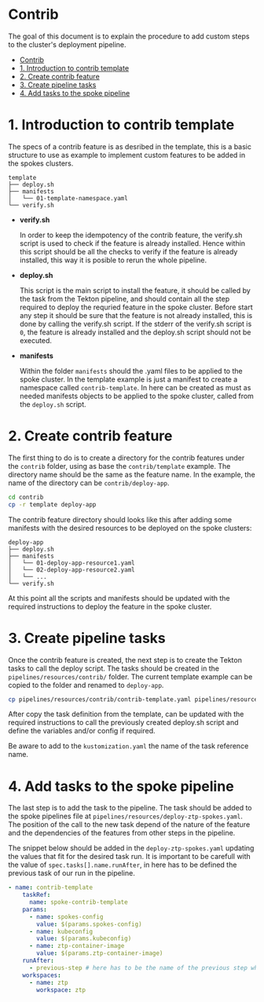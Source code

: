 # Contrib

The goal of this document is to explain the procedure to add custom steps to the cluster's deployment pipeline. 

- [Contrib](#contrib)
- [1. Introduction to contrib template](#1-introduction-to-contrib-template)
- [2. Create contrib feature](#2-create-contrib-feature)
- [3. Create pipeline tasks](#3-create-pipeline-tasks)
- [4. Add tasks to the spoke pipeline](#4-add-tasks-to-the-spoke-pipeline)


# 1. Introduction to contrib template

The specs of a contrib feature is as desribed in the template, this is a basic structure to use as example to implement custom features to be added in the spokes clusters.

```
template
├── deploy.sh
├── manifests
│   └── 01-template-namespace.yaml
└── verify.sh
```

- **verify.sh**

    In order to keep the idempotency of the contrib feature, the verify.sh script is used to check if the feature is already installed. Hence within this script should be all the checks to verify if the feature is already installed, this way it is posible to rerun the whole pipeline.

- **deploy.sh**

    This script is the main script to install the feature, it should be called by the task from the Tekton pipeline, and should contain all the step required to deploy the requried feature in the spoke cluster. Before start any step it should be sure that the feature is not already installed, this is done by calling the verify.sh script. If the stderr of the verify.sh script is `0`, the feature is already installed and the deploy.sh script should not be executed.

- **manifests**

    Within the folder `manifests` should the .yaml files to be applied to the spoke cluster. In the template example is just a manifest to create a namespace called `contrib-template`. In here can be created as must as needed manifests objects to be applied to the spoke cluster, called from the `deploy.sh` script.

# 2. Create contrib feature 

The first thing to do is to create a directory for the contrib features under the `contrib` folder, using as base the `contrib/template` example. The directory name should be the same as the feature name. In the example, the name of the directory can be `contrib/deploy-app`.

```bash
cd contrib
cp -r template deploy-app
```

The contrib feature directory should looks like this after adding some manifests with the desired resources to be deployed on the spoke clusters:

```
deploy-app
├── deploy.sh
├── manifests
│   └── 01-deploy-app-resource1.yaml
│   └── 02-deploy-app-resource2.yaml
│   └── ...
└── verify.sh
```

At this point all the scripts and manifests should be updated with the required instructions to deploy the feature in the spoke cluster.

# 3. Create pipeline tasks

Once the contrib feature is created, the next step is to create the Tekton tasks to call the deploy script. The tasks should be created in the `pipelines/resources/contrib/` folder.
The current template example can be copied to the folder and renamed to `deploy-app`.

```bash
cp pipelines/resources/contrib/contrib-template.yaml pipelines/resources/contrib/deploy-app.yaml
```

After copy the task definition from the template, can be updated with the required instructions to call the previously created deploy.sh script and define the variables and/or config if required.

Be aware to add to the `kustomization.yaml` the name of the task reference name.

# 4. Add tasks to the spoke pipeline

The last step is to add the task to the pipeline. The task should be added to the spoke pipelines file at `pipelines/resources/deploy-ztp-spokes.yaml`. The position of the call to the new task depend of the nature of the feature and the dependencies of the features from other steps in the pipeline.

The snippet below should be added in the `deploy-ztp-spokes.yaml` updating the values that fit for the desired task run. It is important to be carefull with the value of `spec.tasks[].name.runAfter`, in here has to be defined the previous task of our run in the pipeline.

```yaml
- name: contrib-template
    taskRef:
      name: spoke-contrib-template
    params:
      - name: spokes-config
        value: $(params.spokes-config)
      - name: kubeconfig
        value: $(params.kubeconfig)
      - name: ztp-container-image
        value: $(params.ztp-container-image)
    runAfter:
      - previous-step # here has to be the name of the previous step where this task should be called
    workspaces:
      - name: ztp
        workspace: ztp
```

